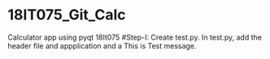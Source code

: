 # 18IT075_Git_Calc
 Calculator app using pyqt 18It075
#Step-I: Create test.py. In test.py, add the header file and appplication and a This is Test message.
